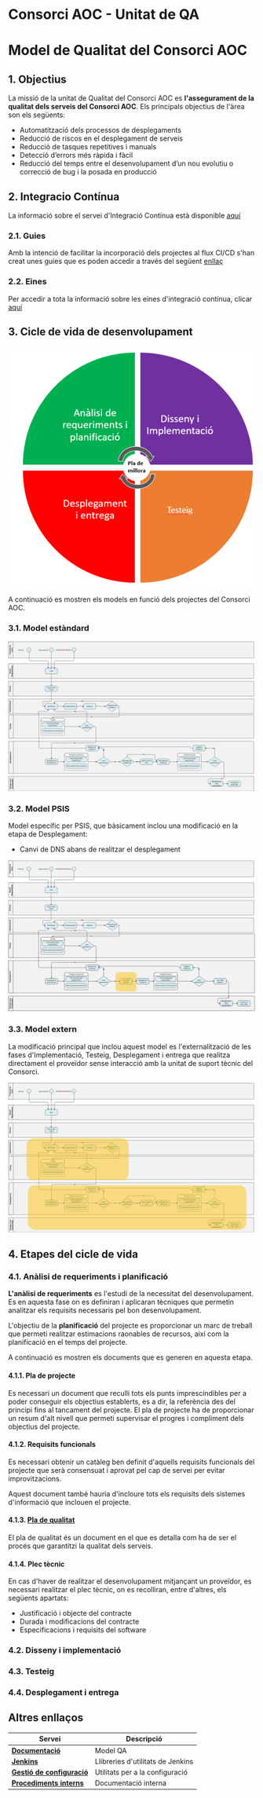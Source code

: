 # Consorci AOC - Unitat de QA

# Model de Qualitat del Consorci AOC

## 1. Objectius

La missió de la unitat de Qualitat del Consorci AOC es __l'assegurament de la qualitat dels serveis del Consorci AOC__. Els principals objectius de l'àrea son els següents:

* Automatització dels processos de desplegaments
* Reducció de riscos en el desplegament de serveis
* Reducció de tasques repetitives i manuals
* Detecció d’errors més ràpida i fàcil
* Reducció del temps entre el desenvolupament d’un nou evolutiu o correcció de bug i la posada en producció

## 2. Integracio Contínua

La informació sobre el servei d'Integració Contínua està disponible [aquí](https://github.com/ConsorciAOC-GiQ/ModelQA/blob/main/integracio_continua.md)

### 2.1. Guies

Amb la intenció de facilitar la incorporació dels projectes al flux CI/CD s'han creat unes guies que es poden accedir a través del següent [enllaç](./guies/README.md)


### 2.2. Eines

Per accedir a tota la informació sobre les eines d'integració contínua, clicar [aquí](https://github.com/ConsorciAOC-GiQ/ModelQA/blob/main/eines/README.md)


## 3. Cicle de vida de desenvolupament

![Cicle vida](./img/cicle_vida_software.PNG)

A continuació es mostren els models en funció dels projectes del Consorci AOC.

### 3.1. Model estàndard

![Model estandard](./img/m_estandard.png)

### 3.2. Model PSIS 

Model específic per PSIS, que bàsicament inclou una modificació en la etapa de Desplegament:

* Canvi de DNS abans de realitzar el desplegament 

![Model PSIS](./img/m_psis.png)


### 3.3. Model extern

La modificació principal que inclou aquest model es l'externalització de les fases d'Implementació, Testeig, Desplegament i entrega que realitza directament el proveïdor sense interacció amb la unitat de suport tècnic del Consorci.

![Model extern](./img/m_extern.png)


## 4. Etapes del cicle de vida

### 4.1. Anàlisi de requeriments i planificació

__L'anàlisi de requeriments__ es l'estudi de la necessitat del desenvolupament. Es en aquesta fase on es definiran i aplicaran tècniques que permetin analitzar els requisits necessaris pel bon desenvolupament.

L'objectiu de la __planificació__ del projecte es proporcionar un marc de treball que permeti realitzar estimacions raonables de recursos, així com la planificació en el temps del projecte.

A continuació es mostren els documents que es generen en aquesta etapa.


#### 4.1.1. Pla de projecte

Es necessari un document que reculli tots els punts imprescindibles per a poder conseguir els objectius establerts, es a dir, la referència des del principi fins al tancament del projecte.
El pla de projecte ha de proporcionar un resum d'alt nivell que permeti supervisar el progres i compliment dels objectius del projecte. 


#### 4.1.2. Requisits funcionals

Es necessari obtenir un catàleg ben definit d'aquells requisits funcionals del projecte que serà consensuat i aprovat pel cap de servei per evitar improvitzacions.

Aquest document també hauria d'incloure tots els requisits dels sistemes d'informació que inclouen el projecte.


#### 4.1.3. [Pla de qualitat](https://github.com/ConsorciAOC-GiQ/ModelQA/blob/main/pla_qualitat.md)

El pla de qualitat és un document en el que es detalla com ha de ser el procés que garantitzi la qualitat dels serveis.


#### 4.1.4. Plec tècnic

En cas d'haver de realitzar el desenvolupament mitjançant un proveïdor, es necessari realitzar el plec tècnic, on es recolliran, entre d'altres, els següents apartats:
* Justificació i objecte del contracte
* Durada i modificacions del contracte
* Especificacions i requisits del software


### 4.2. Disseny i implementació


### 4.3. Testeig


### 4.4. Desplegament i entrega



## Altres enllaços

|Servei|Descripció|
|---|---|
|[**Documentació**][1] | Model QA |
|[**Jenkins**][2]| Llibreries d'utilitats de Jenkins |
|[**Gestió de configuració**][3]| Utilitats per a la configuració|
|[**Procediments interns**][4]| Documentació interna |

[1]:https://github.com/ConsorciAOC-GiQ/ModelQA
[2]:https://github.com/ConsorciAOC-GiQ/JenkinsCAOC
[3]:https://github.com/ConsorciAOC-GiQ/aoc-qa-agaporni
[4]:https://github.com/ConsorciAOC-GiQ/Documentacio
